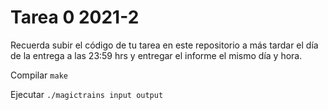 # Tarea 0 2021-2

Recuerda subir el código de tu tarea en este repositorio a más tardar el día de la entrega a las 23:59 hrs y entregar el informe el mismo día y hora.

Compilar ```make```

Ejecutar ```./magictrains input output```

